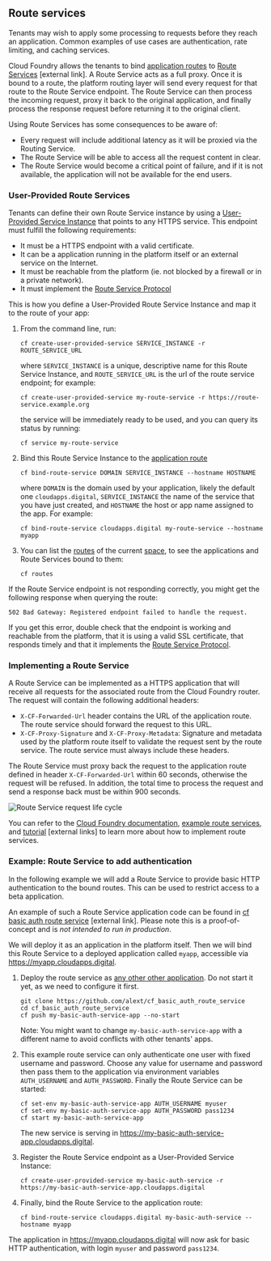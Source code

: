 ## Route services

Tenants may wish to apply some processing to requests before they reach an application. Common examples of use cases are authentication, rate limiting, and caching services.

Cloud Foundry allows the tenants to bind [application routes](/#names-routes-and-domains) to [Route Services](https://docs.cloudfoundry.org/services/route-services.html) [external link]. A Route Service acts as a full proxy. Once it is bound to a route, the platform routing layer will send every request for that route to the Route Service endpoint. The Route Service can then process the incoming request, proxy it back to the original application, and finally process the response request before returning it to the original client.

Using Route Services has some consequences to be aware of:

- Every request will include additional latency as it will be proxied via the Routing Service.
- The Route Service will be able to access all the request content in clear.
- The Route Service would become a critical point of failure, and if it is not available, the application will not be available for the end users.

### User-Provided Route Services

Tenants can define their own Route Service instance by using a [User-Provided Service Instance](/#user-provided-service-instance) that points to any HTTPS service. This endpoint must fulfill the following requirements:

- It must be a HTTPS endpoint with a valid certificate.
- It can be a application running in the platform itself or an external service on the Internet.
- It must be reachable from the platform (ie. not blocked by a firewall or in a private network).
- It must implement the [Route Service Protocol](/#implementing-a-route-service)

This is how you define a User-Provided Route Service Instance and map it to the route of your app:

1. From the command line, run:

   ``cf create-user-provided-service SERVICE_INSTANCE -r ROUTE_SERVICE_URL``

   where `SERVICE_INSTANCE` is a unique, descriptive name for this Route Service Instance, and `ROUTE_SERVICE_URL` is the url of the route service endpoint; for example:

   ``cf create-user-provided-service my-route-service -r https://route-service.example.org``

   the service will be immediately ready to be used, and you can query its status by running:

   ``cf service my-route-service``


2. Bind this Route Service Instance to the [application route](/#names-routes-and-domains)

   ``cf bind-route-service DOMAIN SERVICE_INSTANCE --hostname HOSTNAME``

   where `DOMAIN` is the domain used by your application, likely the default one `cloudapps.digital`, `SERVICE_INSTANCE` the name of the service that you have just created, and `HOSTNAME` the host or app name assigned to the app. For example:

   ``cf bind-route-service cloudapps.digital my-route-service --hostname myapp``

3. You can list the [routes](/#names-routes-and-domains) of the current [space](/#organisations-spaces-amp-targets), to see the applications and Route Services bound to them:

   ``cf routes``

If the Route Service endpoint is not responding correctly, you might get the following response when querying the route:

   ``502 Bad Gateway: Registered endpoint failed to handle the request.``

If you get this error, double check that the endpoint is working and reachable from the platform, that it is using a valid SSL certificate, that responds timely and that it implements the [Route Service Protocol](/#implementing-a-route-service).

### Implementing a Route Service

A Route Service can be implemented as a HTTPS application that will receive all requests for the associated route from the Cloud Foundry router. The request will contain the following additional headers:

- `X-CF-Forwarded-Url` header contains the URL of the application route. The route service should forward the request to this URL.
- `X-CF-Proxy-Signature` and `X-CF-Proxy-Metadata`: Signature and metadata used by the platform route itself to validate the request sent by the route service.
  The route service must always include these headers.

The Route Service must proxy back the request to the application route defined in header `X-CF-Forwarded-Url` within 60 seconds, otherwise the request will be refused. In addition, the total time to process the request and send a response back must be within 900 seconds.

![Route Service request life cycle](images/route-service.png)

You can refer to the [Cloud Foundry documentation](https://docs.cloudfoundry.org/services/route-services.html#service-instance-responsibilities), [example route services](https://docs.cloudfoundry.org/services/route-services.html#examples), and [tutorial](https://docs.cloudfoundry.org/services/route-services.html#tutorial) [external links] to learn more about how to implement route services.

### Example: Route Service to add authentication

In the following example we will add a Route Service to provide basic HTTP authentication to the bound routes. This can be used to restrict access to a beta application.

An example of such a Route Service application code can be found in [cf basic auth route service](https://github.com/alext/cf_basic_auth_route_service) [external link].
Please note this is a proof-of-concept and is *not intended to run in production*.

We will deploy it as an application in the platform itself. Then we will bind this Route Service to a deployed application called `myapp`, accessible via https://myapp.cloudapps.digital.

1. Deploy the route service as [any other other application](/#deploying-apps).
   Do not start it yet, as we need to configure it first.

    ```
    git clone https://github.com/alext/cf_basic_auth_route_service
    cd cf_basic_auth_route_service
    cf push my-basic-auth-service-app --no-start
    ```

   Note: You might want to change `my-basic-auth-service-app` with a different name to avoid conflicts with other tenants' apps.

2. This example route service can only authenticate one user with fixed username and password. Choose any value for username and password then pass them to the application via environment variables `AUTH_USERNAME` and `AUTH_PASSWORD`. Finally the Route Service can be started:

    ```
    cf set-env my-basic-auth-service-app AUTH_USERNAME myuser
    cf set-env my-basic-auth-service-app AUTH_PASSWORD pass1234
    cf start my-basic-auth-service-app
    ```

   The new service is serving in https://my-basic-auth-service-app.cloudapps.digital.

3. Register the Route Service endpoint as a User-Provided Service Instance:

    ```
    cf create-user-provided-service my-basic-auth-service -r https://my-basic-auth-service-app.cloudapps.digital
    ```

4. Finally, bind the Route Service to the application route:

    ```
    cf bind-route-service cloudapps.digital my-basic-auth-service --hostname myapp
    ```

The application in https://myapp.cloudapps.digital will now ask for basic HTTP authentication, with login `myuser` and password `pass1234`.
